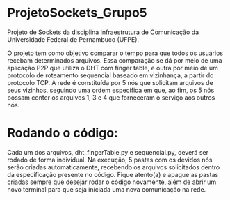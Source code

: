 # ProjetoSockets_Grupo5
Projeto de Sockets da disciplina Infraestrutura de Comunicação da Universidade Federal de Pernambuco (UFPE). 

O projeto tem como objetivo comparar o tempo para que todos os usuários recebam determinados arquivos. Essa comparação se dá por meio de uma aplicação P2P que utiliza o DHT com finger table, e outra por meio de um protocolo de roteamento sequencial baseado em vizinhança, a partir do protocolo TCP.
A rede é constituída por 5 nós que solicitam arquivos de seus vizinhos, seguindo uma ordem específica em que, ao fim, os 5 nós possam conter os arquivos 1, 3 e 4 que forneceram o serviço aos outros nós.

# Rodando o código:
Cada um dos arquivos, dht_fingerTable.py e sequencial.py, deverá ser rodado de forma individual. Na execução, 5 pastas com os devidos nós serão criadas automaticamente, recebendo os arquivos solicitados dentro da especificação presente no código. Fique atento(a) e apague as pastas criadas sempre que desejar rodar o código novamente, além de abrir um novo terminal para que seja iniciada uma nova comunicação na rede.
